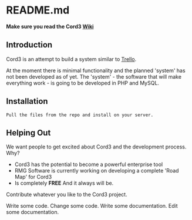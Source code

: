 # README.md

**Make sure you read the Cord3 [Wiki](https://github.com/cord3/primary/wiki)**

## Introduction

Cord3 is an attempt to build a system similar to [Trello](http://www.trello.com).

At the moment there is minimal functionality and the planned 'system' has not been developed as of yet. The 'system' - the software that will make everything work - is going to be developed in PHP and MySQL.

## Installation

	Pull the files from the repo and install on your server.

## Helping Out

We want people to get excited about Cord3 and the development process. Why?

 * Cord3 has the potential to become a powerful enterprise tool
 * RMG Software is currently working on developing a complete 'Road Map' for Cord3
 * Is completely **FREE** And it always will be.
 
Contribute whatever you like to the Cord3 project.

Write some code. Change some code. Write some documentation. Edit some documentation.
